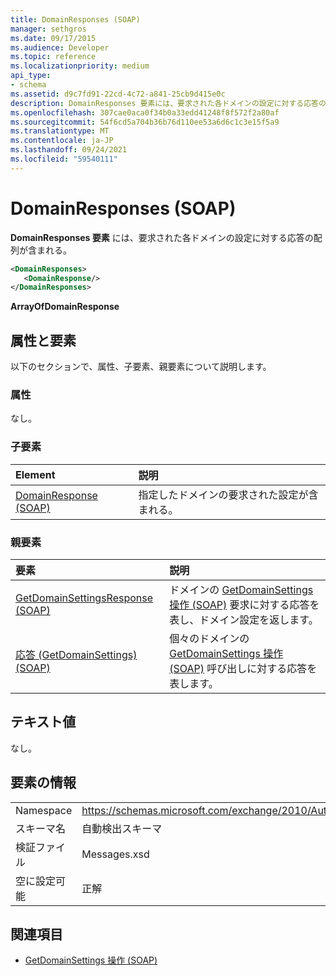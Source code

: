 ```yaml
---
title: DomainResponses (SOAP)
manager: sethgros
ms.date: 09/17/2015
ms.audience: Developer
ms.topic: reference
ms.localizationpriority: medium
api_type:
- schema
ms.assetid: d9c7fd91-22cd-4c72-a841-25cb9d415e0c
description: DomainResponses 要素には、要求された各ドメインの設定に対する応答の配列が含まれる。
ms.openlocfilehash: 307cae0aca0f34b0a33edd41248f8f572f2a80af
ms.sourcegitcommit: 54f6cd5a704b36b76d110ee53a6d6c1c3e15f5a9
ms.translationtype: MT
ms.contentlocale: ja-JP
ms.lasthandoff: 09/24/2021
ms.locfileid: "59540111"
---
```

# <a name="domainresponses-soap"></a>DomainResponses (SOAP)

**DomainResponses 要素** には、要求された各ドメインの設定に対する応答の配列が含まれる。 
  
```XML
<DomainResponses>
   <DomainResponse/>
</DomainResponses>
```

 **ArrayOfDomainResponse**
## <a name="attributes-and-elements"></a>属性と要素

以下のセクションで、属性、子要素、親要素について説明します。
  
### <a name="attributes"></a>属性

なし。
  
### <a name="child-elements"></a>子要素

|**Element**|**説明**|
|:-----|:-----|
|[DomainResponse (SOAP)](domainresponse-soap.md) <br/> |指定したドメインの要求された設定が含まれる。  <br/> |
   
### <a name="parent-elements"></a>親要素

|**要素**|**説明**|
|:-----|:-----|
|[GetDomainSettingsResponse (SOAP)](getdomainsettingsresponse-soap.md) <br/> |ドメインの [GetDomainSettings 操作 (SOAP)](getdomainsettings-operation-soap.md) 要求に対する応答を表し、ドメイン設定を返します。  <br/> |
|[応答 (GetDomainSettings) (SOAP)](response-getdomainsettingssoap.md) <br/> |個々のドメインの [GetDomainSettings 操作 (SOAP)](getdomainsettings-operation-soap.md) 呼び出しに対する応答を表します。  <br/> |
   
## <a name="text-value"></a>テキスト値

なし。
  
## <a name="element-information"></a>要素の情報

|||
|:-----|:-----|
|Namespace  <br/> |https://schemas.microsoft.com/exchange/2010/Autodiscover  <br/> |
|スキーマ名  <br/> |自動検出スキーマ  <br/> |
|検証ファイル  <br/> |Messages.xsd  <br/> |
|空に設定可能  <br/> |正解  <br/> |
   
## <a name="see-also"></a>関連項目

- [GetDomainSettings 操作 (SOAP)](getdomainsettings-operation-soap.md)

